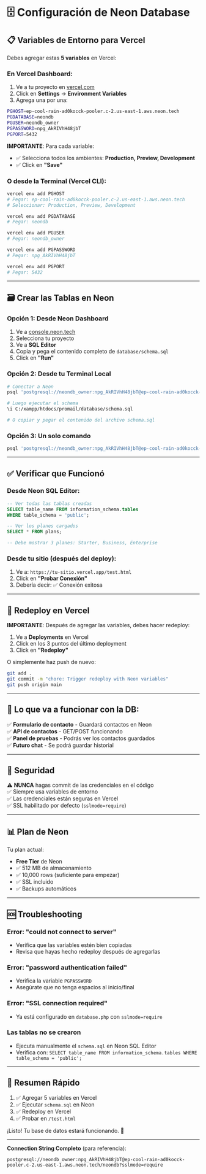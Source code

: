 # 🗄️ Configuración de Neon Database

## 📋 Variables de Entorno para Vercel

Debes agregar estas **5 variables** en Vercel:

### En Vercel Dashboard:

1. Ve a tu proyecto en [vercel.com](https://vercel.com)
2. Click en **Settings** → **Environment Variables**
3. Agrega una por una:

```bash
PGHOST=ep-cool-rain-ad0kocck-pooler.c-2.us-east-1.aws.neon.tech
PGDATABASE=neondb
PGUSER=neondb_owner
PGPASSWORD=npg_AkRIVhH48jbT
PGPORT=5432
```

**IMPORTANTE**: Para cada variable:
- ✅ Selecciona todos los ambientes: **Production, Preview, Development**
- ✅ Click en **"Save"**

### O desde la Terminal (Vercel CLI):

```bash
vercel env add PGHOST
# Pegar: ep-cool-rain-ad0kocck-pooler.c-2.us-east-1.aws.neon.tech
# Seleccionar: Production, Preview, Development

vercel env add PGDATABASE
# Pegar: neondb

vercel env add PGUSER
# Pegar: neondb_owner

vercel env add PGPASSWORD
# Pegar: npg_AkRIVhH48jbT

vercel env add PGPORT
# Pegar: 5432
```

---

## 🗃️ Crear las Tablas en Neon

### Opción 1: Desde Neon Dashboard

1. Ve a [console.neon.tech](https://console.neon.tech)
2. Selecciona tu proyecto
3. Ve a **SQL Editor**
4. Copia y pega el contenido completo de `database/schema.sql`
5. Click en **"Run"**

### Opción 2: Desde tu Terminal Local

```bash
# Conectar a Neon
psql 'postgresql://neondb_owner:npg_AkRIVhH48jbT@ep-cool-rain-ad0kocck-pooler.c-2.us-east-1.aws.neon.tech/neondb?sslmode=require'

# Luego ejecutar el schema
\i C:/xampp/htdocs/promail/database/schema.sql

# O copiar y pegar el contenido del archivo schema.sql
```

### Opción 3: Un solo comando

```bash
psql 'postgresql://neondb_owner:npg_AkRIVhH48jbT@ep-cool-rain-ad0kocck-pooler.c-2.us-east-1.aws.neon.tech/neondb?sslmode=require' < database/schema.sql
```

---

## ✅ Verificar que Funcionó

### Desde Neon SQL Editor:

```sql
-- Ver todas las tablas creadas
SELECT table_name FROM information_schema.tables 
WHERE table_schema = 'public';

-- Ver los planes cargados
SELECT * FROM plans;

-- Debe mostrar 3 planes: Starter, Business, Enterprise
```

### Desde tu sitio (después del deploy):

1. Ve a: `https://tu-sitio.vercel.app/test.html`
2. Click en **"Probar Conexión"**
3. Debería decir: ✅ Conexión exitosa

---

## 🔄 Redeploy en Vercel

**IMPORTANTE**: Después de agregar las variables, debes hacer redeploy:

1. Ve a **Deployments** en Vercel
2. Click en los 3 puntos del último deployment
3. Click en **"Redeploy"**

O simplemente haz push de nuevo:

```bash
git add .
git commit -m "chore: Trigger redeploy with Neon variables"
git push origin main
```

---

## 🎯 Lo que va a funcionar con la DB:

✅ **Formulario de contacto** - Guardará contactos en Neon  
✅ **API de contactos** - GET/POST funcionando  
✅ **Panel de pruebas** - Podrás ver los contactos guardados  
✅ **Futuro chat** - Se podrá guardar historial  

---

## 🔐 Seguridad

⚠️ **NUNCA** hagas commit de las credenciales en el código  
✅ Siempre usa variables de entorno  
✅ Las credenciales están seguras en Vercel  
✅ SSL habilitado por defecto (`sslmode=require`)  

---

## 📊 Plan de Neon

Tu plan actual:
- **Free Tier** de Neon
- ✅ 512 MB de almacenamiento
- ✅ 10,000 rows (suficiente para empezar)
- ✅ SSL incluido
- ✅ Backups automáticos

---

## 🆘 Troubleshooting

### Error: "could not connect to server"
- Verifica que las variables estén bien copiadas
- Revisa que hayas hecho redeploy después de agregarlas

### Error: "password authentication failed"
- Verifica la variable `PGPASSWORD`
- Asegúrate que no tenga espacios al inicio/final

### Error: "SSL connection required"
- Ya está configurado en `database.php` con `sslmode=require`

### Las tablas no se crearon
- Ejecuta manualmente el `schema.sql` en Neon SQL Editor
- Verifica con: `SELECT table_name FROM information_schema.tables WHERE table_schema = 'public';`

---

## 📝 Resumen Rápido

1. ✅ Agregar 5 variables en Vercel
2. ✅ Ejecutar `schema.sql` en Neon
3. ✅ Redeploy en Vercel
4. ✅ Probar en `/test.html`

¡Listo! Tu base de datos estará funcionando. 🎉

---

**Connection String Completo** (para referencia):
```
postgresql://neondb_owner:npg_AkRIVhH48jbT@ep-cool-rain-ad0kocck-pooler.c-2.us-east-1.aws.neon.tech/neondb?sslmode=require
```
